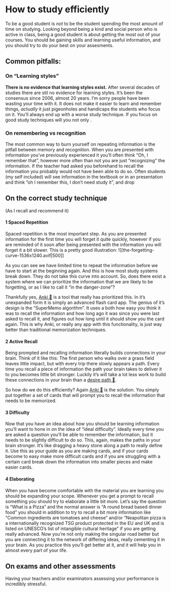 # How to study efficiently
To be a good student is *not* to be the student spending the most amount of time on studying. Looking beyond being a kind and social person who is active in class, being a good student is about getting the most out of your courses. You should be gaining skills and learning useful information, and you should try to do your best on your assesments. 

## Common pitfalls:
### On “Learning styles”
**There is no evidence that learning styles exist.** After several  decades of studies there are stil no evidence for learning styles. It’s been the consensus since 2006, almost 20 years. I’m sorry people have been wasting your time with it. It does not make it easier to learn and remember things, *actually* it just pigeonholes and handicaps the students who focus on it. You’ll always end up with a worse study technique. If you focus on good study techniques will you not only .

### On remembering vs recognition
The most common way to burn yourself on repeating information is the pitfall between memory and recognition. When you are presented with information you’ve previously experienced it you’ll often think “Oh, I remember that”, however more often than not you are just “recognizing” the information. If the teacher had asked you beforehand to recall the information you probably would not have been able to do so. Often students (my self included) will see information in the textbook or in an presentation and think ”oh I remember this, I don’t need study it”, and drop 

## On the correct study technique
(As I recall and recommend it)

#### 1 Spaced Repetition 
Spaced repetition is the most important step. As you are presented information for the first time you will forget it quite quickly, however if you are reminded of it soon after being presented with the information you will forget it a bit slower. This is a pretty good illustration:
![[the-forgetting-curve-1536x1240.avif|500]]

As you can see we have limited time to repeat the information before we have to start at the beginning again. And this is how most study systems break down. They do not take this curve into account. So, does there exist a system where we can prioritize the information that we are likely to be forgetting, or as I like to call it “in the danger-zone”? 

Thankfully yes, [Anki 🔗](https://apps.ankiweb.net/) is a tool that really has prioritized this. In it’s unexpanded form it is simply an advanced flash card app. The genius of it’s design is the “SuperMemo algorithm”. It uses a both how easy you think it was to recall the information and how long ago it was since you were last asked to recall it, and figures out how long until it should show you the card again. This is why Anki, or really any app with this functionality, is just way better than traditional memorization techniques. 

#### 2 Active Recall 
Being prompted and recalling information literally builds connections in your brain. Think of it like this: The first person who walks over a grass field leaves little impact, but with every trip there slowly appears a path. Every time you recall a piece of information the path your brain takes to deliver it to you becomes little bit stronger. Luckily it’s will take a lot less work to build these connections in your brain than a [desire path 🔗](https://en.wikipedia.org/wiki/Desire_path).

So how do we do this efficiently? Again [Anki 🔗](https://apps.ankiweb.net/) is the solution. You simply put together a set of cards that will prompt you to recall the information that needs to be memorized. 

#### 3 Difficulty 
Now that you have an idea about how you should be learning information you’ll want to hone in on the idea of “ideal difficulty”. Ideally every time you are asked a question you’ll be able to remember the information, but it needs to be slightly difficult to do so. This, again, makes the paths in your brain stronger. It’s like dragging a heavy stone along a path to really define it. Use this as your guide as you are making cards, and if your cards become to easy make more difficult cards and if you are struggling with a certain card break down the information into smaller pieces and make easier cards.

#### 4 Elaborating  
When you have become comfortable with the material you are learning you should be expanding your scope. Whenever you get a prompt to recall something you should try to elaborate a little bit more. Let’s say the question is “What is a Pizza” and the normal answer is “A round bread based dinner food” you should in addition to try to recall a bit more information like “Common ingredients are tomatoes and cheese” and/or “Neapolitan pizza is a internationally recognized TSG product protected in the EU and UK and is listed on UNESCO’s list of intangible cultural heritage” if you are getting really advanced. Now you’re not only making the singular road better but you are connecting it to the network of differing ideas, really cementing it in your brain. As you practice this you’ll get better at it, and it will help you in almost every part of your life.


## On exams and other assessments
Having your teachers and/or examinators assessing your performance is incredibly stressful. 
